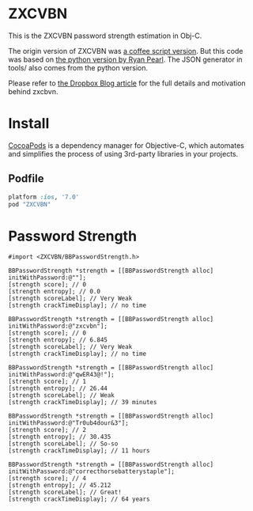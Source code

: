 ZXCVBN
======

This is the ZXCVBN password strength estimation in Obj-C.

The origin version of ZXCVBN was [a coffee script version](https://github.com/lowe/zxcvbn). But this code was based on [the python version by Ryan Pearl](https://github.com/rpearl/python-zxcvbn/). The JSON generator in tools/ also comes from the python version.

Please refer to [the Dropbox Blog article](http://tech.dropbox.com/?p=165) for the full details and motivation behind zxcbvn.


# Install

[CocoaPods](http://cocoapods.org) is a dependency manager for Objective-C, which automates and simplifies the process of using 3rd-party libraries in your projects.

## Podfile

```ruby
platform :ios, '7.0'
pod "ZXCVBN"
```

# Password Strength

```objc
#import <ZXCVBN/BBPasswordStrength.h>

BBPasswordStrength *strength = [[BBPasswordStrength alloc] initWithPassword:@""];
[strength score]; // 0
[strength entropy]; // 0.0
[strength scoreLabel]; // Very Weak
[strength crackTimeDisplay]; // no time

BBPasswordStrength *strength = [[BBPasswordStrength alloc] initWithPassword:@"zxcvbn"];
[strength score]; // 0
[strength entropy]; // 6.845
[strength scoreLabel]; // Very Weak
[strength crackTimeDisplay]; // no time

BBPasswordStrength *strength = [[BBPasswordStrength alloc] initWithPassword:@"qwER43@!"];
[strength score]; // 1
[strength entropy]; // 26.44
[strength scoreLabel]; // Weak
[strength crackTimeDisplay]; // 39 minutes

BBPasswordStrength *strength = [[BBPasswordStrength alloc] initWithPassword:@"Tr0ub4dour&3"];
[strength score]; // 2
[strength entropy]; // 30.435
[strength scoreLabel]; // So-so
[strength crackTimeDisplay]; // 11 hours

BBPasswordStrength *strength = [[BBPasswordStrength alloc] initWithPassword:@"correcthorsebatterystaple"];
[strength score]; // 4
[strength entropy]; // 45.212
[strength scoreLabel]; // Great!
[strength crackTimeDisplay]; // 64 years
```

